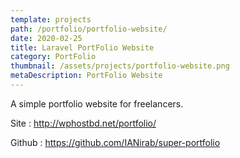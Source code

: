 ```yaml
---
template: projects
path: /portfolio/portfolio-website/
date: 2020-02-25
title: Laravel PortFolio Website
category: PortFolio
thumbnail: /assets/projects/portfolio-website.png
metaDescription: PortFolio Website
---
```


A simple portfolio website for freelancers.

Site : http://wphostbd.net/portfolio/

Github : https://github.com/IANirab/super-portfolio
